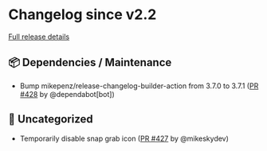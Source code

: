 # Changelog since v2.2

[Full release details](https://github.com/icosa-gallery/open-brush/compare/v2.2...8c3a10d6fa568e92a0dae96959fa6cc53ce92242)

## 📦 Dependencies / Maintenance

- Bump mikepenz/release-changelog-builder-action from 3.7.0 to 3.7.1 ([PR #428](https://github.com/icosa-gallery/open-brush/pull/428) by @dependabot[bot])


## 💬 Uncategorized

- Temporarily disable snap grab icon ([PR #427](https://github.com/icosa-gallery/open-brush/pull/427) by @mikeskydev)





